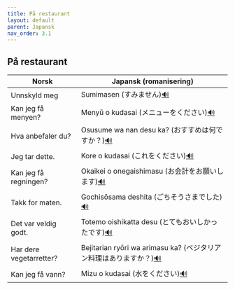 ```yaml
---
title: På restaurant
layout: default
parent: Japansk
nav_order: 3.1
---
```


## På restaurant


<table>
  <thead>
    <tr>
      <th>Norsk</th>
      <th>Japansk (romanisering)</th>
    </tr>
  </thead>
  <tbody>
    <tr>
      <td>Unnskyld meg</td>
      <td>Sumimasen (すみません)<a href="https://papago.naver.com/?sk=ja&tk=en&hn=0&st=すみません" target="_blank" rel="noopener noreferrer">🔊</a> </td>
    </tr>
    <tr>
        <td>Kan jeg få menyen?</td>
        <td>Menyū o kudasai (メニューをください)<a href="https://papago.naver.com/?sk=ja&tk=en&hn=0&st=メニューをください" target="_blank" rel="noopener noreferrer">🔊</a></td>
    </tr>
    <tr>
        <td>Hva anbefaler du?</td>
        <td>Osusume wa nan desu ka? (おすすめは何ですか？)<a href="https://papago.naver.com/?sk=ja&tk=en&hn=0&st=おすすめは何ですか" target="_blank" rel="noopener noreferrer">🔊</a></td>
    </tr>
    <tr>
        <td>Jeg tar dette.</td>
        <td>Kore o kudasai (これをください)<a href="https://papago.naver.com/?sk=ja&tk=en&hn=0&st=これをください" target="_blank" rel="noopener noreferrer">🔊</a></td>
    </tr>
    <tr>
        <td>Kan jeg få regningen?</td>
        <td>Okaikei o onegaishimasu (お会計をお願いします)<a href="https://papago.naver.com/?sk=ja&tk=en&hn=0&st=お会計をお願いします" target="_blank" rel="noopener noreferrer">🔊</a></td>
    </tr>
    <tr>
        <td>Takk for maten.</td>
        <td>Gochisōsama deshita (ごちそうさまでした)<a href="https://papago.naver.com/?sk=ja&tk=en&hn=0&st=ごちそうさまでした" target="_blank" rel="noopener noreferrer">🔊</a></td>
    </tr>
    <tr>
        <td>Det var veldig godt.</td>
        <td>Totemo oishikatta desu (とてもおいしかったです)<a href="https://papago.naver.com/?sk=ja&tk=en&hn=0&st=とてもおいしかったです" target="_blank" rel="noopener noreferrer">🔊</a></td>
    </tr>
    <tr>
        <td>Har dere vegetarretter?</td>
        <td>Bejitarian ryōri wa arimasu ka? (ベジタリアン料理はありますか？)<a href="https://papago.naver.com/?sk=ja&tk=en&hn=0&st=ベジタリアン料理はありますか" target="_blank" rel="noopener noreferrer">🔊</a></td>
    </tr>
    <tr>
        <td>Kan jeg få vann?</td>
        <td>Mizu o kudasai (水をください)<a href="https://papago.naver.com/?sk=ja&tk=en&hn=0&st=水をください" target="_blank" rel="noopener noreferrer">🔊</a></td>
    </tr>
  </tbody>
</table>